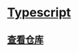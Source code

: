 <link rel="stylesheet" href="https://zhmhbest.gitee.io/hellomathematics/style/index.css">
<script src="https://zhmhbest.gitee.io/hellomathematics/style/index.js"></script>

# [Typescript](../index.html)

<script src="../gotoRepository.js"></script>
<a href="javascript:gotoRepository('src')"><h2>查看仓库</h2></a>
